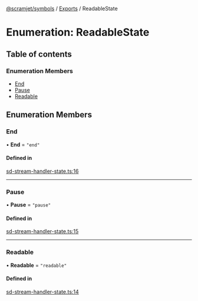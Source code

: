 [@scramjet/symbols](../README.md) / [Exports](../modules.md) / ReadableState

# Enumeration: ReadableState

## Table of contents

### Enumeration Members

- [End](ReadableState.md#end)
- [Pause](ReadableState.md#pause)
- [Readable](ReadableState.md#readable)

## Enumeration Members

### End

• **End** = ``"end"``

#### Defined in

[sd-stream-handler-state.ts:16](https://github.com/scramjetorg/transform-hub/blob/HEAD/packages/symbols/src/sd-stream-handler-state.ts#L16)

___

### Pause

• **Pause** = ``"pause"``

#### Defined in

[sd-stream-handler-state.ts:15](https://github.com/scramjetorg/transform-hub/blob/HEAD/packages/symbols/src/sd-stream-handler-state.ts#L15)

___

### Readable

• **Readable** = ``"readable"``

#### Defined in

[sd-stream-handler-state.ts:14](https://github.com/scramjetorg/transform-hub/blob/HEAD/packages/symbols/src/sd-stream-handler-state.ts#L14)
